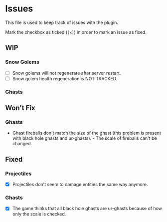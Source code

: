 # Issues

This file is used to keep track of issues with the plugin.

Mark the checkbox as ticked (`[x]`) in order to mark an issue as fixed.

## WIP

### Snow Golems

- [ ] Snow golems will not regenerate after server restart.
- [ ] Snow golem health regeneration is NOT TRACKED.

### Ghasts

## Won't Fix

### Ghasts

- Ghast fireballs don't match the size of the ghast (this problem is present with black hole ghasts and ur-ghasts). - The scale of fireballs can't be changed.

## Fixed

### Projectiles

- [X] Projectiles don't seem to damage entities the same way anymore.

### Ghasts

- [X] The game thinks that all black hole ghasts are ur-ghasts because of how only the scale is checked.
